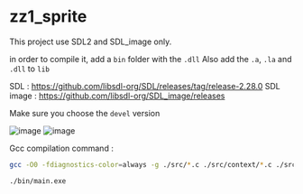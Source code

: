 # zz1_sprite

This project use SDL2 and SDL_image only.

in order to compile it, add a `bin` folder with the `.dll`
Also add the `.a`, `.la` and `.dll` to `lib`

SDL : https://github.com/libsdl-org/SDL/releases/tag/release-2.28.0
SDL image : https://github.com/libsdl-org/SDL_image/releases

Make sure you choose the `devel` version

![image](https://github.com/Thomas-Mewily/zz1_sprite/assets/40406187/f46707bf-7fe6-4a50-ae56-72fa59ff2792)
![image](https://github.com/Thomas-Mewily/zz1_sprite/assets/40406187/e623163d-3302-4a66-927c-426f0a45040f)

Gcc compilation command :

```bash
gcc -O0 -fdiagnostics-color=always -g ./src/*.c ./src/context/*.c ./src/util/*.c ./src/collection/*.c ./src/scene/*.c ./src/graph/*.c -Wall -Wextra -Iinclude -Llib -lmingw32 -lSDL2main -lSDL2 -lSDL2_image -o ./bin/main.exe
```

```bash
./bin/main.exe
```
